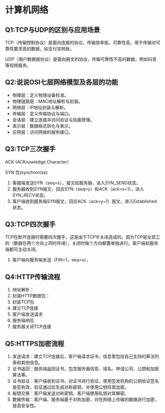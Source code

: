 # 计算机网络

## Q1:TCP与UDP的区别与应用场景

TCP（传输控制协议）是面向连接的协议，传输效率低，可靠性高，用于传输对可靠性要求高的数据，如支付宝转账。

UDP（用户数据报协议）是面向报文的协议，传输可靠性不高的数据，例如抖音等视频服务。

## Q2:说说OSI七层网络模型及各层的功能

- 物理层：定义物理设备标准。
- 物理链路层：MAC地址解析与封装。
- 网络层：IP地址封装与解析。
- 传输层：定义传输协议与端口。
- 会话层：建立连接并访问验证与绘画管理。
- 表示层：数据格式转化与表示。
- 应用层：访问网络的服务接口。

## Q3:TCP三次握手

ACK (ACKnowledge Character）

SYN 包(synchronize) 

1. 客服端发送SYN（seq=x），报文给服务器，进入SYN_SEND状态。
2. 服务器收到SYN报文，回应SYN（seq=y）和ACK（ack=x+1），进入SYN_RECV状态。
3. 客户端收到服务端SYN报文，回应ACK（ack=y+1）报文，进入Established状态。

## Q3:TCP四次握手

TCP在断开连接时需要四次握手，这是由于TCP半关闭造成的。因为TCP是全双工的（数据在两个方向上同时传递），关闭时每个方向都要单独进行。客户端和服务端都可主动关闭。

1. 客户端向服务端发送（FIN=1，seq=u），

## Q4:HTTP传输流程

1. 地址解析：
2. 封装HTTP数据包：
3. 封装TCP包
4. 建立TCP连接
5. 客户端发送请求
6. 服务端响应
7. 服务器关闭TCP连接

   

## Q5:HTTPS加密流程

1. 发送请求：建立TCP连接后，客户端请求证书，信息里包括自己支持的算法列表和其他信息。
2. 证书返回：服务端返回证书，包含服务器信息、域名、申请公司、公钥和加密算法等。
3. 证书验证：客户端收到证书，对证书进行验证，使用签发机构的公钥验证签名是否有效，验证通过后生成对称密钥，并使用公钥将其加密。
4. 秘钥交换：客户端发送对称密钥，客户端使用私钥对其解密。
5. 数据传输：客户端、服务端基于对称加密，对在网络上传输的数据进行加密，提高安全性。